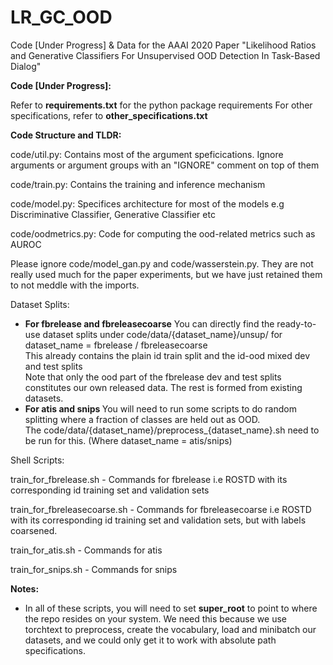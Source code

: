 # LR_GC_OOD
Code [Under Progress] &amp; Data for the AAAI 2020 Paper "Likelihood Ratios and Generative Classifiers For Unsupervised OOD Detection In Task-Based Dialog"


<b> Code [Under Progress]: </b>

Refer to <b>requirements.txt</b> for the python package requirements
For other specifications, refer to <b>other_specifications.txt</b>


<b> Code Structure and TLDR: </b>

code/util.py: Contains most of the argument speficications. Ignore arguments or argument groups with an "IGNORE" comment on top of them <br/>

code/train.py: Contains the training and inference mechanism <br/>

code/model.py: Specifices architecture for most of the models e.g Discriminative Classifier, Generative Classifier etc <br/>

code/oodmetrics.py: Code for computing the ood-related metrics such as AUROC <br/>

Please ignore code/model_gan.py and code/wasserstein.py. They are not really used much for the paper experiments, but we have just retained them to not meddle with the imports. <br/>

Dataset Splits:

- <b>For fbrelease and fbreleasecoarse</b>
	You can directly find the ready-to-use dataset splits under code/data/{dataset_name}/unsup/ for dataset_name = fbrelease / fbreleasecoarse <br/>
	This already contains the plain id train split and the id-ood mixed dev and test splits <br/>
	Note that only the ood part of the fbrelease dev and test splits constitutes our own released data. The rest is formed from existing datasets. <br/>
- <b> For atis and snips </b>
        You will need to run some scripts to do random splitting where a fraction of classes are held out as OOD. <br/>
        The code/data/{dataset_name}/preprocess_{dataset_name}.sh need to be run for this. (Where dataset_name = atis/snips)<br/> 



Shell Scripts:<br/>

train_for_fbrelease.sh - Commands for fbrelease i.e ROSTD with its corresponding id training set and validation sets <br/>

train_for_fbreleasecoarse.sh - Commands for fbreleasecoarse i.e ROSTD with its corresponding id training set and validation sets, but with labels coarsened. <br/>

train_for_atis.sh - Commands for atis <br/>

train_for_snips.sh - Commands for snips <br/>

<b>Notes:</b><br/>
   - In all of these scripts, you will need to set <b>super_root</b> to point to where the repo resides on your system. We need this because we use torchtext to preprocess, create the vocabulary, load and minibatch our datasets, and we could only get it to work with absolute path specifications.
